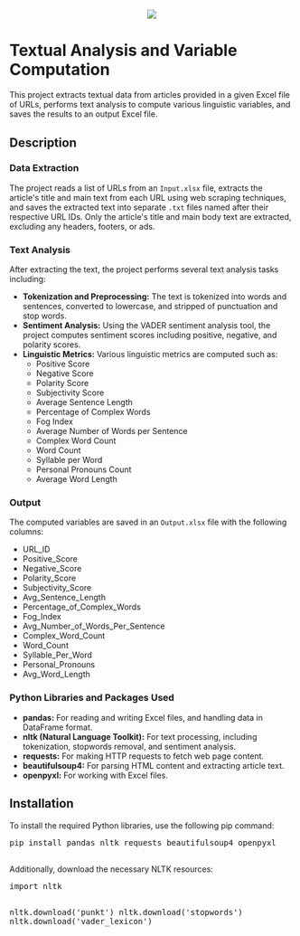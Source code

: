 <h1 align="center">
    <img src="https://readme-typing-svg.herokuapp.com?font=Sedan+SC&pause=1000&color=73AEF7&center=true&random=false&width=435&lines=Hello+!;This+Project+is+Based+Upon+;Data+Extraction;Text+Analysis"/>
</h1>

 <h1>Textual Analysis and Variable Computation</h1>
    <p>This project extracts textual data from articles provided in a given Excel file of URLs, performs text analysis to compute various linguistic variables, and saves the results to an output Excel file.</p>
    <h2>Description</h2>
    <h3>Data Extraction</h3>
    <p>The project reads a list of URLs from an <code>Input.xlsx</code> file, extracts the article's title and main text from each URL using web scraping techniques, and saves the extracted text into separate <code>.txt</code> files named after their respective URL IDs. Only the article's title and main body text are extracted, excluding any headers, footers, or ads.</p>
    <h3>Text Analysis</h3>
    <p>After extracting the text, the project performs several text analysis tasks including:</p>
    <ul>
        <li><strong>Tokenization and Preprocessing:</strong> The text is tokenized into words and sentences, converted to lowercase, and stripped of punctuation and stop words.</li>
        <li><strong>Sentiment Analysis:</strong> Using the VADER sentiment analysis tool, the project computes sentiment scores including positive, negative, and polarity scores.</li>
        <li><strong>Linguistic Metrics:</strong> Various linguistic metrics are computed such as:
            <ul>
                <li>Positive Score</li>
                <li>Negative Score</li>
                <li>Polarity Score</li>
                <li>Subjectivity Score</li>
                <li>Average Sentence Length</li>
                <li>Percentage of Complex Words</li>
                <li>Fog Index</li>
                <li>Average Number of Words per Sentence</li>
                <li>Complex Word Count</li>
                <li>Word Count</li>
                <li>Syllable per Word</li>
                <li>Personal Pronouns Count</li>
                <li>Average Word Length</li>
            </ul>
        </li>
    </ul>
    <h3>Output</h3>
    <p>The computed variables are saved in an <code>Output.xlsx</code> file with the following columns:</p>
    <ul>
        <li>URL_ID</li>
        <li>Positive_Score</li>
        <li>Negative_Score</li>
        <li>Polarity_Score</li>
        <li>Subjectivity_Score</li>
        <li>Avg_Sentence_Length</li>
        <li>Percentage_of_Complex_Words</li>
        <li>Fog_Index</li>
        <li>Avg_Number_of_Words_Per_Sentence</li>
        <li>Complex_Word_Count</li>
        <li>Word_Count</li>
        <li>Syllable_Per_Word</li>
        <li>Personal_Pronouns</li>
        <li>Avg_Word_Length</li>
    </ul>
    <h3>Python Libraries and Packages Used</h3>
    <ul>
        <li><strong>pandas:</strong> For reading and writing Excel files, and handling data in DataFrame format.</li>
        <li><strong>nltk (Natural Language Toolkit):</strong> For text processing, including tokenization, stopwords removal, and sentiment analysis.</li>
        <li><strong>requests:</strong> For making HTTP requests to fetch web page content.</li>
        <li><strong>beautifulsoup4:</strong> For parsing HTML content and extracting article text.</li>
        <li><strong>openpyxl:</strong> For working with Excel files.</li>
    </ul>
    <h2>Installation</h2>
    <p>To install the required Python libraries, use the following pip command:</p>
    <pre class="code-block">
pip install pandas nltk requests beautifulsoup4 openpyxl
    </pre>
    <p>Additionally, download the necessary NLTK resources:</p>
    <pre class="code-block">
import nltk

nltk.download('punkt')
nltk.download('stopwords')
nltk.download('vader_lexicon')
    </pre>
</body>
</html>

